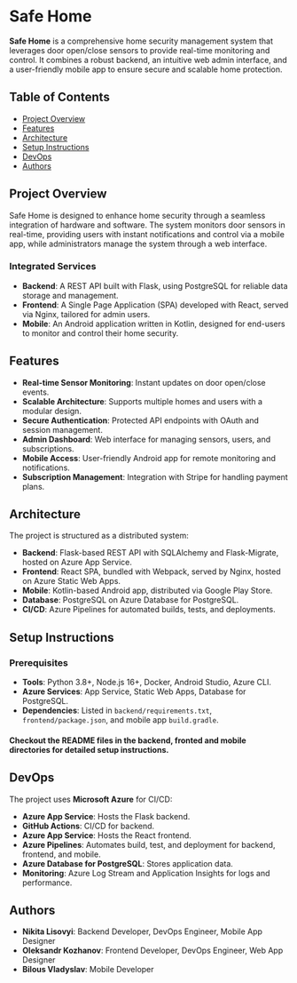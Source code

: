 # Safe Home  

**Safe Home** is a comprehensive home security management system that leverages door open/close sensors to provide real-time monitoring and control. It combines a robust backend, an intuitive web admin interface, and a user-friendly mobile app to ensure secure and scalable home protection.

## Table of Contents
- [Project Overview](#project-overview)
- [Features](#features)
- [Architecture](#architecture)
- [Setup Instructions](#setup-instructions)
- [DevOps](#devops)
- [Authors](#authors)

## Project Overview

Safe Home is designed to enhance home security through a seamless integration of hardware and software. The system monitors door sensors in real-time, providing users with instant notifications and control via a mobile app, while administrators manage the system through a web interface.

### Integrated Services
- **Backend**: A REST API built with Flask, using PostgreSQL for reliable data storage and management.
- **Frontend**: A Single Page Application (SPA) developed with React, served via Nginx, tailored for admin users.
- **Mobile**: An Android application written in Kotlin, designed for end-users to monitor and control their home security.

## Features
- **Real-time Sensor Monitoring**: Instant updates on door open/close events.
- **Scalable Architecture**: Supports multiple homes and users with a modular design.
- **Secure Authentication**: Protected API endpoints with OAuth and session management.
- **Admin Dashboard**: Web interface for managing sensors, users, and subscriptions.
- **Mobile Access**: User-friendly Android app for remote monitoring and notifications.
- **Subscription Management**: Integration with Stripe for handling payment plans.

## Architecture
The project is structured as a distributed system:
- **Backend**: Flask-based REST API with SQLAlchemy and Flask-Migrate, hosted on Azure App Service.
- **Frontend**: React SPA, bundled with Webpack, served by Nginx, hosted on Azure Static Web Apps.
- **Mobile**: Kotlin-based Android app, distributed via Google Play Store.
- **Database**: PostgreSQL on Azure Database for PostgreSQL.
- **CI/CD**: Azure Pipelines for automated builds, tests, and deployments.

## Setup Instructions

### Prerequisites
- **Tools**: Python 3.8+, Node.js 16+, Docker, Android Studio, Azure CLI.
- **Azure Services**: App Service, Static Web Apps, Database for PostgreSQL.
- **Dependencies**: Listed in `backend/requirements.txt`, `frontend/package.json`, and mobile app `build.gradle`.

#### Checkout the README files in the backend, fronted and mobile directories for detailed setup instructions.

## DevOps

The project uses **Microsoft Azure** for CI/CD:
- **Azure App Service**: Hosts the Flask backend.
- **GitHub Actions**: CI/CD for backend.
- **Azure App Service**: Hosts the React frontend.
- **Azure Pipelines**: Automates build, test, and deployment for backend, frontend, and mobile.
- **Azure Database for PostgreSQL**: Stores application data.
- **Monitoring**: Azure Log Stream and Application Insights for logs and performance.

## Authors
- **Nikita Lisovyi**: Backend Developer, DevOps Engineer, Mobile App Designer
- **Oleksandr Kozhanov**: Frontend Developer, DevOps Engineer, Web App Designer
- **Bilous Vladyslav**: Mobile Developer
